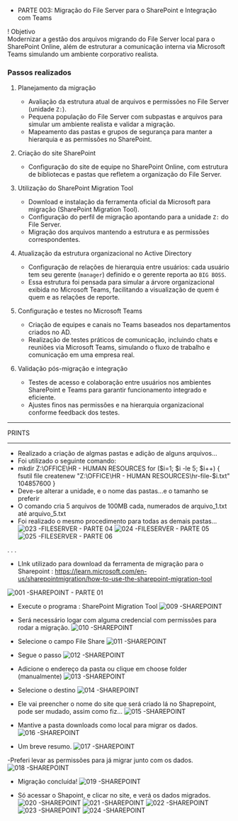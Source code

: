 + PARTE 003: Migração do File Server para o SharePoint e Integração com Teams

! Objetivo  
Modernizar a gestão dos arquivos migrando do File Server local para o SharePoint Online, além de estruturar a comunicação interna via Microsoft Teams simulando um ambiente corporativo realista.

### Passos realizados

1. Planejamento da migração  
   - Avaliação da estrutura atual de arquivos e permissões no File Server (unidade `Z:`).  
   - Pequena população do File Server com subpastas e arquivos para simular um ambiente realista e validar a migração.  
   - Mapeamento das pastas e grupos de segurança para manter a hierarquia e as permissões no SharePoint.

2. Criação do site SharePoint  
   - Configuração do site de equipe no SharePoint Online, com estrutura de bibliotecas e pastas que refletem a organização do File Server.

3. Utilização do SharePoint Migration Tool  
   - Download e instalação da ferramenta oficial da Microsoft para migração (SharePoint Migration Tool).  
   - Configuração do perfil de migração apontando para a unidade `Z:` do File Server.  
   - Migração dos arquivos mantendo a estrutura e as permissões correspondentes.

4. Atualização da estrutura organizacional no Active Directory  
   - Configuração de relações de hierarquia entre usuários: cada usuário tem seu gerente (`manager`) definido e o gerente reporta ao `BIG BOSS`.  
   - Essa estrutura foi pensada para simular a árvore organizacional exibida no Microsoft Teams, facilitando a visualização de quem é quem e as relações de reporte.

5. Configuração e testes no Microsoft Teams  
   - Criação de equipes e canais no Teams baseados nos departamentos criados no AD.  
   - Realização de testes práticos de comunicação, incluindo chats e reuniões via Microsoft Teams, simulando o fluxo de trabalho e comunicação em uma empresa real.

6. Validação pós-migração e integração  
   - Testes de acesso e colaboração entre usuários nos ambientes SharePoint e Teams para garantir funcionamento integrado e eficiente.  
   - Ajustes finos nas permissões e na hierarquia organizacional conforme feedback dos testes.


***************************
 PRINTS
**************************

- Realizado a criação de algmas pastas e adição de alguns arquivos...
- Foi utilizado o seguinte comando:
- mkdir Z:\OFFICE\HR - HUMAN RESOURCES
for ($i=1; $i -le 5; $i++) {
    fsutil file createnew "Z:\OFFICE\HR - HUMAN RESOURCES\hr-file-$i.txt" 104857600
}
- Deve-se alterar a unidade, e o nome das pastas...e o tamanho se preferir
- O comando cria 5 arquivos de 100MB cada, numerados de arquivo_1.txt até arquivo_5.txt
- Foi realizado o mesmo procedimento para todas as demais pastas...
![023 -FILESERVER - PARTE 04](https://github.com/user-attachments/assets/c17526e2-4771-42d2-b16f-4fab74dd32a1)
![024 -FILESERVER - PARTE 05](https://github.com/user-attachments/assets/1c0935d0-b6a6-43a4-adc1-101e6d6f7fdd)
![025 -FILESERVER - PARTE 06](https://github.com/user-attachments/assets/83a8c5a1-1ba1-4a29-ac6c-acd4c659b64d)

.
.
.
- LInk utilizado para download da ferramenta de migração para o Sharepoint : https://learn.microsoft.com/en-us/sharepointmigration/how-to-use-the-sharepoint-migration-tool

![001 -SHAREPOINT - PARTE 01](https://github.com/user-attachments/assets/980c6763-1d97-4595-aece-f5f8fb3c5c11)

- Execute o programa : SharePoint Migration Tool
![009 -SHAREPOINT](https://github.com/user-attachments/assets/c7bf83c7-4731-4172-9470-bea6eaa68f89)

- Será necessário logar com alguma credencial com permissões para rodar a migração.
![010 -SHAREPOINT ](https://github.com/user-attachments/assets/fb3ab186-704b-4f26-8054-d3de90d1d526)

- Selecione o campo File Share
![011 -SHAREPOINT](https://github.com/user-attachments/assets/914a2716-9f3f-437e-8797-f782917733de)

- Segue o passo
![012 -SHAREPOINT](https://github.com/user-attachments/assets/b3ad4096-1c94-4299-8381-75e47528cb45)

- Adicione o endereço da pasta ou clique em choose folder (manualmente)
![013 -SHAREPOINT](https://github.com/user-attachments/assets/09e014a5-b3f0-48c3-98da-b13495305a4f)

- Selecione o destino
![014 -SHAREPOINT](https://github.com/user-attachments/assets/78be6a9f-50eb-4a98-98ae-60fed539f75b)

- Ele vai preencher o nome do site que será criado lá no Shaprepoint, pode ser mudado, assim como fiz...
![015 -SHAREPOINT](https://github.com/user-attachments/assets/ff180e34-4fcc-49fe-980f-b3b763f3498a)

- Mantive a pasta downloads como local para migrar os dados.
![016 -SHAREPOINT](https://github.com/user-attachments/assets/9489e694-bc3a-4e86-ac70-a5ff5486aaa1)

- Um breve resumo.
![017 -SHAREPOINT](https://github.com/user-attachments/assets/beeabb00-ad7e-498d-afde-11ba2977f49c)

-Preferi levar as permissões para já migrar junto com os dados.
![018 -SHAREPOINT](https://github.com/user-attachments/assets/6e7ed0c6-0cc9-41a6-8d85-a5e51bd9edcf)

- Migração concluída!
![019 -SHAREPOINT](https://github.com/user-attachments/assets/1a15393b-9af3-47be-bd43-4748493aa1b9)

- Só acessar o Shapoint, e clicar no site, e verá os dados migrados.
![020 -SHAREPOINT](https://github.com/user-attachments/assets/7fd96fae-a23b-4cc3-b4d1-130ab6423f8b)
![021 -SHAREPOINT](https://github.com/user-attachments/assets/24a7ac36-4a3a-4b1a-aae1-43a08980e07d)
![022 -SHAREPOINT](https://github.com/user-attachments/assets/c40cb044-4447-475a-859c-c8ef48456f91)
![023 -SHAREPOINT](https://github.com/user-attachments/assets/578a478f-4a83-46a6-8366-6471fcefe3fa)
![024 -SHAREPOINT](https://github.com/user-attachments/assets/27f1806f-b6b5-47f6-8132-86262e6225a8)





